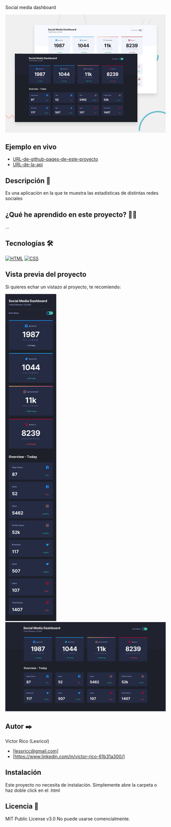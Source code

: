 Social media dashboard

![Imagen del proyecto](https://raw.githubusercontent.com/Lesricol/social-media-dashboard/main/design%20(3)/design/desktop-preview.jpg)

## Ejemplo en vivo

- [URL-de-github-pages-de-este-proyecto](URL-de-github-pages-de-este-proyecto)
- [URL-de-la-api](URL-de-la-api)

## Descripción 📑

Es una aplicación en la que te muestra las estadisticas de distintas redes sociales

## ¿Qué he aprendido en este proyecto? 🙇🏻

...

## Tecnologías 🛠

<!-- Iconos sacados de: https://github.com/hendrasob/badges/blob/master/README.md y https://github.com/alexandresanlim/Badges4-README.md-Profile -->

[![HTML](https://img.shields.io/badge/HTML5-E34F26?style=for-the-badge&logo=html5&logoColor=white)](https://es.wikipedia.org/wiki/HTML5)
[![CSS](https://img.shields.io/badge/CSS3-1572B6?style=for-the-badge&logo=css3&logoColor=white)](https://es.wikipedia.org/wiki/CSS)

## Vista previa del proyecto

Si quieres echar un vistazo al proyecto, te recomiendo:

![Captura del proyecto](https://github.com/Lesricol/social-media-dashboard/blob/main/design%20(3)/design/mobile-design-dark.jpg)
![Captura del proyecto](https://github.com/Lesricol/social-media-dashboard/blob/main/design%20(3)/design/desktop-design-dark.jpg)

## Autor ✒️

Victor Rico (Lesricol)

- [lessricc@gmail.com]
- [https://www.linkedin.com/in/victor-rico-61b31a300/]
  
## Instalación

Este proyecto no necesita de instalación. Simplemente abre la carpeta o haz doble click en el .html

## Licencia 📄

MIT Public License v3.0
No puede usarse comencialmente.
